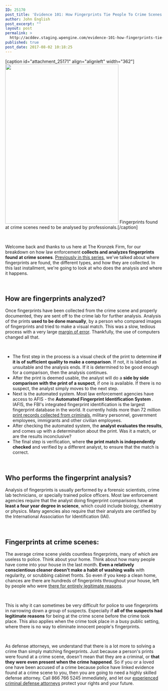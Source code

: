 ```yaml
---
ID: 25170
post_title: 'Evidence 101: How Fingerprints Tie People To Crime Scenes Part 3'
author: John English
post_excerpt: ""
layout: post
permalink: >
  http://acddev.staging.wpengine.com/evidence-101-how-fingerprints-tie-people-to-crime-scenes-part-3.html
published: true
post_date: 2017-08-02 10:18:25
---
```

[caption id="attachment_25171" align="alignleft" width="362"]<img class=" wp-image-25171" src="http://acddev.staging.wpengine.com/wp-content/uploads/2017/08/fingerprint-146242_640.png" alt="" width="362" height="510" /> Fingerprints found at crime scenes need to be analysed by professionals.[/caption]

&nbsp;

<span style="font-weight: 400;">Welcome back and thanks to us here at The Kronzek Firm, for our breakdown on how law enforcement </span><b>collects and analyzes fingerprints found at crime scenes</b><span style="font-weight: 400;">. </span><a href="https://acddev.staging.wpengine.com/evidence-101-how-fingerprints-tie-people-to-crime-scenes-part-1.html" target="_blank" rel="noopener"><span style="font-weight: 400;">Previously in this series</span></a><span style="font-weight: 400;">, we've talked about where fingerprints are found, the different types, and how they are collected. In this last installment, we're going to look at who does the analysis and where it happens.</span>

&nbsp;
<h2><b>How are fingerprints analyzed?</b></h2>
<span style="font-weight: 400;">Once fingerprints have been collected from the crime scene and properly documented, they are sent off to the crime lab for further analysis. Analysis of the prints </span><b>used to be done manually</b><span style="font-weight: 400;">, by a person who compared images of fingerprints and tried to make a visual match. This was a slow, tedious process with a very large </span><a href="https://acddev.staging.wpengine.com/police-mistakes.html" target="_blank" rel="noopener"><span style="font-weight: 400;">margin of error</span></a><span style="font-weight: 400;">. Thankfully, the use of computers changed all that.</span>

&nbsp;
<ul>
 	<li style="font-weight: 400;"><span style="font-weight: 400;">The first step in the process is a visual check of the print to determine </span><b>if it is of sufficient quality to make a comparison</b><span style="font-weight: 400;">. If not, it is labelled as unsuitable and the analysis ends. If it is determined to be good enough for a comparison, then the analysis continues.</span></li>
 	<li style="font-weight: 400;"><span style="font-weight: 400;">After the print is deemed usable, the analyst will do a </span><b>side by side comparison with the print of a suspect</b><span style="font-weight: 400;">, if one is available. If there is no suspect, the analyst simply moves to the next step.</span></li>
 	<li style="font-weight: 400;"><span style="font-weight: 400;">Next is the automated system. Most law enforcement agencies have access to AFIS - the </span><b>Automated Fingerprint Identification System</b><span style="font-weight: 400;"> . IAFIS, the FBI's integrated fingerprint identification is the largest fingerprint database in the world. It currently holds more than 72 million </span><a href="https://acddev.staging.wpengine.com/felony-information.html" target="_blank" rel="noopener"><span style="font-weight: 400;">print records collected from criminals</span></a><span style="font-weight: 400;">, military personnel, government employees, immigrants and other civilian employees.</span></li>
 	<li style="font-weight: 400;"><span style="font-weight: 400;">After checking the automated system, the </span><b>analyst evaluates the results</b><span style="font-weight: 400;">, and comes up with a determination about the print. Was it a match, or are the results inconclusive?</span></li>
 	<li style="font-weight: 400;"><span style="font-weight: 400;">The final step is verification, where </span><b>the print match is independently checked</b><span style="font-weight: 400;"> and verified by a different analyst, to ensure that the match is correct.</span></li>
</ul>
&nbsp;
<h2><b>Who performs the fingerprint analysis?</b></h2>
<span style="font-weight: 400;">Analysis of fingerprints is usually performed by a forensic scientists, crime lab technicians, or specially trained police officers. Most law enforcement agencies require that the analyst doing fingerprint comparisons have </span><b>at least a four year degree in science</b><span style="font-weight: 400;">, which could include biology, chemistry or physics. Many agencies also require that their analysts are certified by the International Association for Identification (IAI).</span>

&nbsp;
<h2><b>Fingerprints at crime scenes:</b></h2>
<span style="font-weight: 400;">The average crime scene yields countless fingerprints, many of which are useless to police. Think about your home. Think about how many people have come into your house in the last month. </span><b>Even a relatively conscientious cleaner doesn't make a habit of washing walls</b><span style="font-weight: 400;"> with regularity, or scrubbing cabinet fronts. So even if you keep a clean home, chances are there are hundreds of fingerprints throughout your house, left by people who were </span><a href="https://acddev.staging.wpengine.com/getting-dismissals.html" target="_blank" rel="noopener"><span style="font-weight: 400;">there for entirely legitimate reasons</span></a><span style="font-weight: 400;">.</span>

&nbsp;

<span style="font-weight: 400;">This is why it can sometimes be very difficult for police to use fingerprints in narrowing down a group of suspects. Especially if </span><b>all of the suspects had legitimate reasons</b><span style="font-weight: 400;"> for being at the crime scene before the crime took place. This also applies when the crime took place in a busy public setting, where there is no way to eliminate innocent people's fingerprints.</span>

&nbsp;

<span style="font-weight: 400;">As defense attorneys, we understand that there is a lot more to solving a crime than simply matching fingerprints. Just because a person's prints were found at a crime scene, doesn't mean that they are a criminal, or </span><b>that they were even present when the crime happened</b><span style="font-weight: 400;">. So if you or a loved one have been accused of a crime because police have linked evidence found at a crime scene to you, then you are going to need a highly skilled defense attorney. Call 866 766 5245 immediately, and let our </span><a href="https://acddev.staging.wpengine.com/trial-attorneys.html" target="_blank" rel="noopener"><span style="font-weight: 400;">experienced criminal defense attorneys</span></a><span style="font-weight: 400;"> protect your rights and your future.</span>